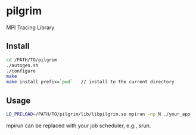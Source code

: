 # pilgrim

MPI Tracing Library

## Install
```bash
cd /PATH/TO/pilgrim
./autogen.sh
./configure
make
make install prefix=`pwd`   // install to the current directory
```

## Usage
```bash
LD_PRELOAD=/PATH/TO/pilgrim/lib/libpilgrim.so mpirun -np N ./your_app
```

mpirun can be replaced with your job scheduler, e.g., srun.
